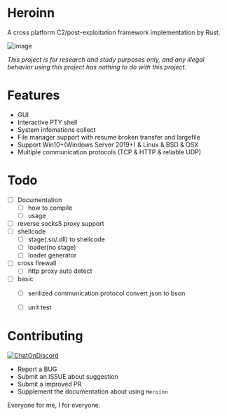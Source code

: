 # Heroinn
A cross platform C2/post-exploitation framework implementation by Rust.

![image]( https://github.com/b23r0/Heroinn/blob/master/image/ui.png)

_This project is for research and study purposes only, and any illegal behavior using this project has nothing to do with this project._

# Features

* GUI
* Interactive PTY shell
* System infomations collect
* File manager support with resume broken transfer and largefile
* Support Win10+(Windows Server 2019+) & Linux & BSD & OSX
* Multiple communication protocols (TCP & HTTP & reliable UDP)

# Todo

- [ ] Documentation
  - [ ] how to compile
  - [ ] usage
- [ ] reverse socks5 proxy support
- [ ] shellcode
  - [ ] stage(.so/.dll) to shellcode
  - [ ] loader(no stage)
  - [ ] loader generator
- [ ] cross firewall
  - [ ] http proxy auto detect
- [ ] basic
  - [ ] serilized communication  protocol convert json to bson
  - [ ] unit test


# Contributing

[![ChatOnDiscord](https://img.shields.io/badge/chat-on%20discord-blue)](https://discord.gg/ZKtYMvDFN4)

* Report a BUG
* Submit an ISSUE about suggestion
* Submit a improved PR
* Supplement the documentation about using `Heroinn`

Everyone for me, I for everyone.
